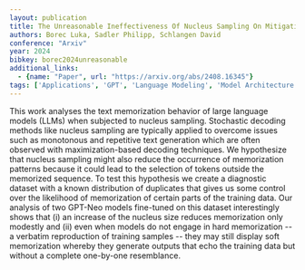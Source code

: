 ```yaml
---
layout: publication
title: The Unreasonable Ineffectiveness Of Nucleus Sampling On Mitigating Text Memorization
authors: Borec Luka, Sadler Philipp, Schlangen David
conference: "Arxiv"
year: 2024
bibkey: borec2024unreasonable
additional_links:
  - {name: "Paper", url: "https://arxiv.org/abs/2408.16345"}
tags: ['Applications', 'GPT', 'Language Modeling', 'Model Architecture', 'Training Techniques']
---
```

This work analyses the text memorization behavior of large language models (LLMs) when subjected to nucleus sampling. Stochastic decoding methods like nucleus sampling are typically applied to overcome issues such as monotonous and repetitive text generation which are often observed with maximization-based decoding techniques. We hypothesize that nucleus sampling might also reduce the occurrence of memorization patterns because it could lead to the selection of tokens outside the memorized sequence. To test this hypothesis we create a diagnostic dataset with a known distribution of duplicates that gives us some control over the likelihood of memorization of certain parts of the training data. Our analysis of two GPT-Neo models fine-tuned on this dataset interestingly shows that (i) an increase of the nucleus size reduces memorization only modestly and (ii) even when models do not engage in hard memorization -- a verbatim reproduction of training samples -- they may still display soft memorization whereby they generate outputs that echo the training data but without a complete one-by-one resemblance.
